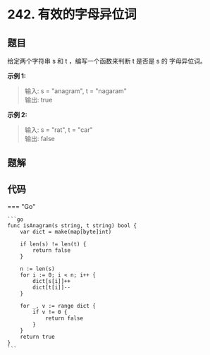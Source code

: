 # 242. 有效的字母异位词

## 题目

给定两个字符串 s 和 t ，编写一个函数来判断 t 是否是 s 的 字母异位词。

 

**示例 1:**

> 输入: s = "anagram", t = "nagaram"  
> 输出: true


**示例 2:**

> 输入: s = "rat", t = "car"  
> 输出: false
 

## 题解

## 代码

=== "Go"

    ```go
    func isAnagram(s string, t string) bool {
        var dict = make(map[byte]int)

        if len(s) != len(t) {
            return false
        }

        n := len(s)
        for i := 0; i < n; i++ {
            dict[s[i]]++
            dict[t[i]]--
        }

        for _, v := range dict {
            if v != 0 {
                return false
            }
        }
        return true
    }
    ```